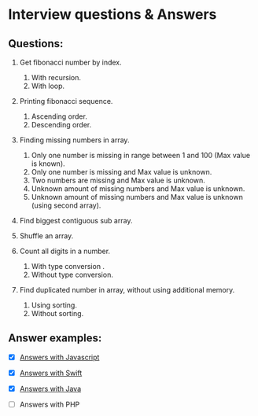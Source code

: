 
# Interview questions &amp; Answers

## Questions:

1. Get fibonacci number by index.
    1. With recursion.
    2. With loop.

2. Printing fibonacci sequence.
    1. Ascending order.
    2. Descending order.

3. Finding missing numbers in array.
    1. Only one number is missing in range between 1 and 100 (Max value is known).
    2. Only one number is missing and Max value is unknown.
    3. Two numbers are missing and Max value is unknown.
    4. Unknown amount of missing numbers and Max value is unknown.
    5. Unknown amount of missing numbers and Max value is unknown (using second array).

4. Find biggest contiguous sub array.

5. Shuffle an array.

6. Count all digits in a number.
    1. With type conversion .
    2. Without type conversion.

7. Find duplicated number in array, without using additional memory.
    1. Using sorting.
    2. Without sorting.




## Answer examples:

- [X] [Answers with Javascript](https://github.com/nikitaKurtin/interviewQuestions/blob/master/answerExamples.js)

- [X] [Answers with Swift](https://github.com/nikitaKurtin/interviewQuestions/blob/master/answerExamples.swift)

- [X] [Answers with Java](https://github.com/nikitaKurtin/interviewQuestions/blob/master/AnswerExamples.java)

- [ ] Answers with PHP